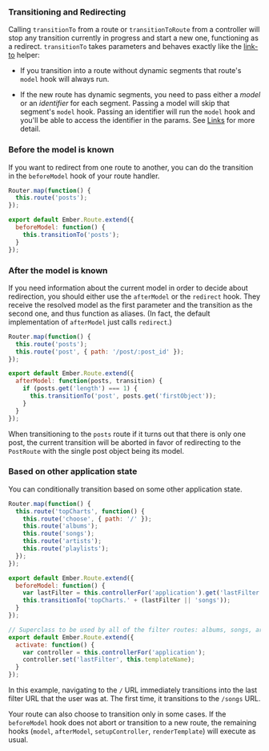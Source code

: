 ### Transitioning and Redirecting

Calling `transitionTo` from a route or `transitionToRoute` from a controller
will stop any transition currently in progress and start a new one, functioning
as a redirect. `transitionTo` takes parameters and behaves exactly like the [link-to](../templates/links) helper:

* If you transition into a route without dynamic segments that route's `model` hook
will always run.

* If the new route has dynamic segments, you need to pass either a _model_ or an _identifier_ for each segment.
Passing a model will skip that segment's `model` hook.  Passing an identifier will run the `model` hook and you'll be able to access the identifier in the params. See [Links](../templates/links) for more detail.

### Before the model is known

If you want to redirect from one route to another, you can do the transition in
the `beforeModel` hook of your route handler.

```javascript {data-filename=app/router.js}
Router.map(function() {
  this.route('posts');
});
```

```javascript {data-filename=app/routes/index.js}
export default Ember.Route.extend({
  beforeModel: function() {
    this.transitionTo('posts');
  }
});
```

### After the model is known

If you need information about the current model in order to decide about
redirection, you should either use the `afterModel` or the `redirect` hook.
They receive the resolved model as the first parameter and the transition as
the second one, and thus function as aliases. (In fact, the default
implementation of `afterModel` just calls `redirect`.)

```javascript {data-filename=app/router.js}
Router.map(function() {
  this.route('posts');
  this.route('post', { path: '/post/:post_id' });
});
```

```javascript {data-filename=app/routes/posts.js}
export default Ember.Route.extend({
  afterModel: function(posts, transition) {
    if (posts.get('length') === 1) {
      this.transitionTo('post', posts.get('firstObject'));
    }
  }
});
```

When transitioning to the `posts` route if it turns out that there is only one post,
the current transition will be aborted in favor of redirecting to the `PostRoute`
with the single post object being its model.

### Based on other application state

You can conditionally transition based on some other application state.

```javascript {data-filename=app/router.js}
Router.map(function() {
  this.route('topCharts', function() {
    this.route('choose', { path: '/' });
    this.route('albums');
    this.route('songs');
    this.route('artists');
    this.route('playlists');
  });
});
```

```javascript {data-filename=app/routes/top-charts-choose.js}
export default Ember.Route.extend({
  beforeModel: function() {
    var lastFilter = this.controllerFor('application').get('lastFilter');
    this.transitionTo('topCharts.' + (lastFilter || 'songs'));
  }
});
```

```javascript {data-filename=app/routes/filter.js}
// Superclass to be used by all of the filter routes: albums, songs, artists, playlists
export default Ember.Route.extend({
  activate: function() {
    var controller = this.controllerFor('application');
    controller.set('lastFilter', this.templateName);
  }
});
```

In this example, navigating to the `/` URL immediately transitions into
the last filter URL that the user was at. The first time, it transitions
to the `/songs` URL.

Your route can also choose to transition only in some cases. If the
`beforeModel` hook does not abort or transition to a new route, the remaining
hooks (`model`, `afterModel`, `setupController`, `renderTemplate`) will execute
as usual.
